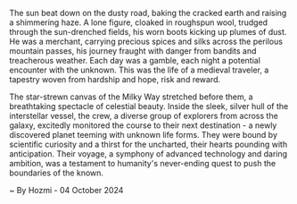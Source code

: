 
The sun beat down on the dusty road, baking the cracked earth and raising a shimmering haze. A lone figure, cloaked in roughspun wool, trudged through the sun-drenched fields, his worn boots kicking up plumes of dust. He was a merchant, carrying precious spices and silks across the perilous mountain passes, his journey fraught with danger from bandits and treacherous weather. Each day was a gamble, each night a potential encounter with the unknown. This was the life of a medieval traveler, a tapestry woven from hardship and hope, risk and reward. 

The star-strewn canvas of the Milky Way stretched before them, a breathtaking spectacle of celestial beauty. Inside the sleek, silver hull of the interstellar vessel, the crew, a diverse group of explorers from across the galaxy, excitedly monitored the course to their next destination - a newly discovered planet teeming with unknown life forms. They were bound by scientific curiosity and a thirst for the uncharted, their hearts pounding with anticipation. Their voyage, a symphony of advanced technology and daring ambition, was a testament to humanity's never-ending quest to push the boundaries of the known. 

~ By Hozmi - 04 October 2024
